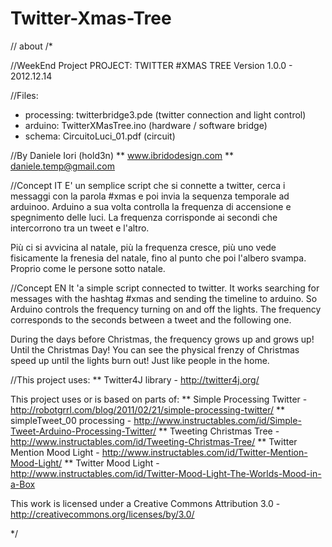 Twitter-Xmas-Tree
=================

// about
/*

//WeekEnd Project
PROJECT: TWITTER #XMAS TREE
Version 1.0.0 - 2012.12.14

//Files:
- processing: twitterbridge3.pde (twitter connection and light control)
- arduino: TwitterXMasTree.ino (hardware / software bridge)
- schema: CircuitoLuci_01.pdf (circuit)

//By Daniele Iori (hold3n)
** www.ibridodesign.com
** daniele.temp@gmail.com

//Concept IT
E' un semplice script che si connette a twitter, cerca i messaggi con la parola #xmas 
e poi invia la sequenza temporale ad arduinoo. Arduino a sua volta controlla 
la frequenza di accensione e spegnimento delle luci. 
La frequenza corrisponde ai secondi che intercorrono tra un tweet e l'altro.

Più ci si avvicina al natale, più la frequenza cresce, più uno vede fisicamente la frenesia del natale, 
fino al punto che poi l'albero svampa. Proprio come le persone sotto natale.

//Concept EN
It 'a simple script connected to twitter. 
It works searching for messages with the hashtag #xmas and sending the timeline to arduino. 
So Arduino controls the frequency turning on and off the lights. 
The frequency corresponds to the seconds between a tweet and the following one.

During the days before Christmas, the frequency grows up and grows up! Until the Christmas Day! 
You can see the physical frenzy of Christmas speed up until the lights burn out!
Just like people in the home.




//This project uses:
** Twitter4J library - http://twitter4j.org/

This project uses or is based on parts of:
** Simple Processing Twitter - http://robotgrrl.com/blog/2011/02/21/simple-processing-twitter/
** simpleTweet_00 processing - http://www.instructables.com/id/Simple-Tweet-Arduino-Processing-Twitter/
** Tweeting Christmas Tree - http://www.instructables.com/id/Tweeting-Christmas-Tree/
** Twitter Mention Mood Light - http://www.instructables.com/id/Twitter-Mention-Mood-Light/
** Twitter Mood Light - http://www.instructables.com/id/Twitter-Mood-Light-The-Worlds-Mood-in-a-Box


This work is licensed under a Creative Commons Attribution 3.0 - http://creativecommons.org/licenses/by/3.0/

*/
